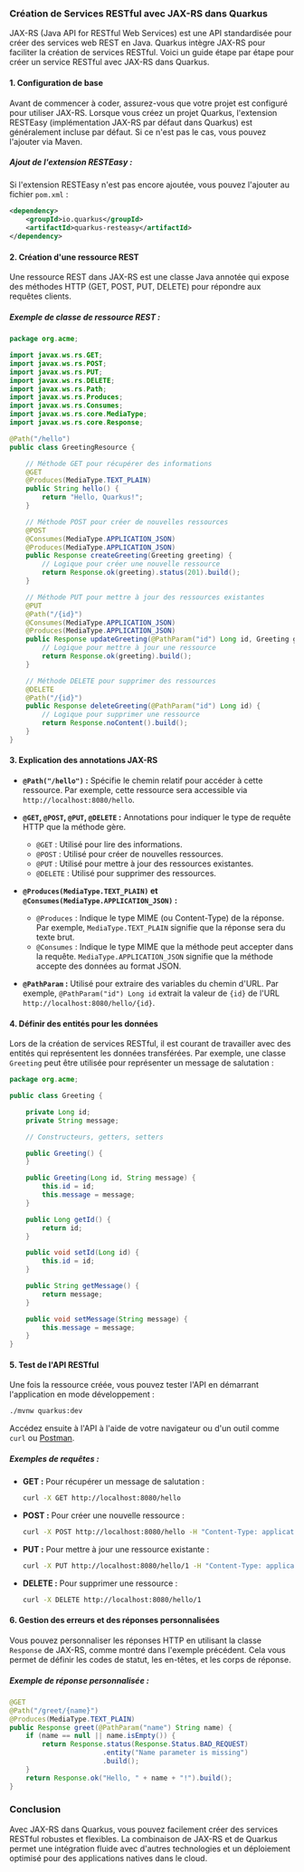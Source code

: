 ### Création de Services RESTful avec JAX-RS dans Quarkus

JAX-RS (Java API for RESTful Web Services) est une API standardisée pour créer des services web REST en Java. Quarkus intègre JAX-RS pour faciliter la création de services RESTful. Voici un guide étape par étape pour créer un service RESTful avec JAX-RS dans Quarkus.

#### **1. Configuration de base**

Avant de commencer à coder, assurez-vous que votre projet est configuré pour utiliser JAX-RS. Lorsque vous créez un projet Quarkus, l'extension RESTEasy (implémentation JAX-RS par défaut dans Quarkus) est généralement incluse par défaut. Si ce n'est pas le cas, vous pouvez l'ajouter via Maven.

##### **Ajout de l'extension RESTEasy :**

Si l'extension RESTEasy n'est pas encore ajoutée, vous pouvez l'ajouter au fichier `pom.xml` :

```xml
<dependency>
    <groupId>io.quarkus</groupId>
    <artifactId>quarkus-resteasy</artifactId>
</dependency>
```

#### **2. Création d'une ressource REST**

Une ressource REST dans JAX-RS est une classe Java annotée qui expose des méthodes HTTP (GET, POST, PUT, DELETE) pour répondre aux requêtes clients.

##### **Exemple de classe de ressource REST :**

```java
package org.acme;

import javax.ws.rs.GET;
import javax.ws.rs.POST;
import javax.ws.rs.PUT;
import javax.ws.rs.DELETE;
import javax.ws.rs.Path;
import javax.ws.rs.Produces;
import javax.ws.rs.Consumes;
import javax.ws.rs.core.MediaType;
import javax.ws.rs.core.Response;

@Path("/hello")
public class GreetingResource {

    // Méthode GET pour récupérer des informations
    @GET
    @Produces(MediaType.TEXT_PLAIN)
    public String hello() {
        return "Hello, Quarkus!";
    }

    // Méthode POST pour créer de nouvelles ressources
    @POST
    @Consumes(MediaType.APPLICATION_JSON)
    @Produces(MediaType.APPLICATION_JSON)
    public Response createGreeting(Greeting greeting) {
        // Logique pour créer une nouvelle ressource
        return Response.ok(greeting).status(201).build();
    }

    // Méthode PUT pour mettre à jour des ressources existantes
    @PUT
    @Path("/{id}")
    @Consumes(MediaType.APPLICATION_JSON)
    @Produces(MediaType.APPLICATION_JSON)
    public Response updateGreeting(@PathParam("id") Long id, Greeting greeting) {
        // Logique pour mettre à jour une ressource
        return Response.ok(greeting).build();
    }

    // Méthode DELETE pour supprimer des ressources
    @DELETE
    @Path("/{id}")
    public Response deleteGreeting(@PathParam("id") Long id) {
        // Logique pour supprimer une ressource
        return Response.noContent().build();
    }
}
```

#### **3. Explication des annotations JAX-RS**

- **`@Path("/hello")` :** Spécifie le chemin relatif pour accéder à cette ressource. Par exemple, cette ressource sera accessible via `http://localhost:8080/hello`.

- **`@GET`, `@POST`, `@PUT`, `@DELETE` :** Annotations pour indiquer le type de requête HTTP que la méthode gère. 
  - `@GET` : Utilisé pour lire des informations.
  - `@POST` : Utilisé pour créer de nouvelles ressources.
  - `@PUT` : Utilisé pour mettre à jour des ressources existantes.
  - `@DELETE` : Utilisé pour supprimer des ressources.

- **`@Produces(MediaType.TEXT_PLAIN)` et `@Consumes(MediaType.APPLICATION_JSON)` :**
  - `@Produces` : Indique le type MIME (ou Content-Type) de la réponse. Par exemple, `MediaType.TEXT_PLAIN` signifie que la réponse sera du texte brut.
  - `@Consumes` : Indique le type MIME que la méthode peut accepter dans la requête. `MediaType.APPLICATION_JSON` signifie que la méthode accepte des données au format JSON.

- **`@PathParam` :** Utilisé pour extraire des variables du chemin d'URL. Par exemple, `@PathParam("id") Long id` extrait la valeur de `{id}` de l'URL `http://localhost:8080/hello/{id}`.

#### **4. Définir des entités pour les données**

Lors de la création de services RESTful, il est courant de travailler avec des entités qui représentent les données transférées. Par exemple, une classe `Greeting` peut être utilisée pour représenter un message de salutation :

```java
package org.acme;

public class Greeting {

    private Long id;
    private String message;

    // Constructeurs, getters, setters

    public Greeting() {
    }

    public Greeting(Long id, String message) {
        this.id = id;
        this.message = message;
    }

    public Long getId() {
        return id;
    }

    public void setId(Long id) {
        this.id = id;
    }

    public String getMessage() {
        return message;
    }

    public void setMessage(String message) {
        this.message = message;
    }
}
```

#### **5. Test de l'API RESTful**

Une fois la ressource créée, vous pouvez tester l'API en démarrant l'application en mode développement :

```bash
./mvnw quarkus:dev
```

Accédez ensuite à l'API à l'aide de votre navigateur ou d'un outil comme `curl` ou [Postman](https://www.postman.com/).

##### **Exemples de requêtes :**

- **GET :** Pour récupérer un message de salutation :
  ```bash
  curl -X GET http://localhost:8080/hello
  ```

- **POST :** Pour créer une nouvelle ressource :
  ```bash
  curl -X POST http://localhost:8080/hello -H "Content-Type: application/json" -d '{"id":1,"message":"Hello, REST!"}'
  ```

- **PUT :** Pour mettre à jour une ressource existante :
  ```bash
  curl -X PUT http://localhost:8080/hello/1 -H "Content-Type: application/json" -d '{"id":1,"message":"Hello, Updated REST!"}'
  ```

- **DELETE :** Pour supprimer une ressource :
  ```bash
  curl -X DELETE http://localhost:8080/hello/1
  ```

#### **6. Gestion des erreurs et des réponses personnalisées**

Vous pouvez personnaliser les réponses HTTP en utilisant la classe `Response` de JAX-RS, comme montré dans l'exemple précédent. Cela vous permet de définir les codes de statut, les en-têtes, et les corps de réponse.

##### **Exemple de réponse personnalisée :**

```java
@GET
@Path("/greet/{name}")
@Produces(MediaType.TEXT_PLAIN)
public Response greet(@PathParam("name") String name) {
    if (name == null || name.isEmpty()) {
        return Response.status(Response.Status.BAD_REQUEST)
                       .entity("Name parameter is missing")
                       .build();
    }
    return Response.ok("Hello, " + name + "!").build();
}
```

### Conclusion

Avec JAX-RS dans Quarkus, vous pouvez facilement créer des services RESTful robustes et flexibles. La combinaison de JAX-RS et de Quarkus permet une intégration fluide avec d'autres technologies et un déploiement optimisé pour des applications natives dans le cloud.